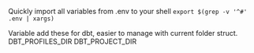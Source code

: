 Quickly import all variables from .env to your shell
```export $(grep -v '^#' .env | xargs)```


Variable
add these for dbt, easier to manage with current folder struct.
DBT_PROFILES_DIR
DBT_PROJECT_DIR

